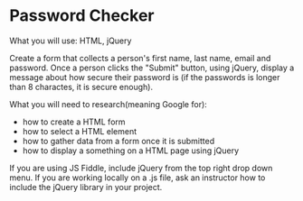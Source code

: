 # Password Checker

What you will use: HTML, jQuery

Create a form that collects a person's first name, last name, email and password. Once a person
clicks the "Submit" button, using jQuery, display a message about how secure their password is
(if the passwords is longer than 8 charactes, it is secure enough).

What you will need to research(meaning Google for):
- how to create a HTML form
- how to select a HTML element
- how to gather data from a form once it is submitted
- how to display a something on a HTML page using jQuery 

If you are using JS Fiddle, include jQuery from the top right drop down menu. If you are working locally on a .js file, ask an instructor how to include the jQuery library in your project.
